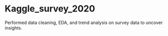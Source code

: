 # Kaggle_survey_2020
Performed data cleaning, EDA, and trend analysis on survey data to uncover insights.
